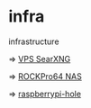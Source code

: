 # infra
 infrastructure


=> [VPS SearXNG](./vps%20searxng/installation.txt)

=> [ROCKPro64 NAS](./ROCKPro64%20NAS/DietPi.txt)

=> [raspberrypi-hole](./raspberry%20pi-hole/pi-hole%20dnscrypt-proxy.txt)